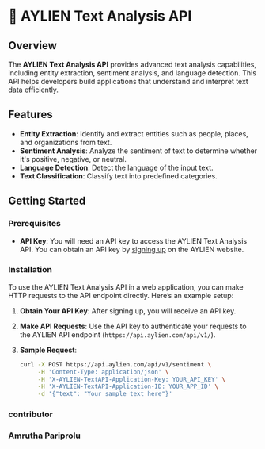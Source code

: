 # 🧠 AYLIEN Text Analysis API

## Overview

The **AYLIEN Text Analysis API** provides advanced text analysis capabilities, including entity extraction, sentiment analysis, and language detection. This API helps developers build applications that understand and interpret text data efficiently.

## Features

- **Entity Extraction**: Identify and extract entities such as people, places, and organizations from text.
- **Sentiment Analysis**: Analyze the sentiment of text to determine whether it's positive, negative, or neutral.
- **Language Detection**: Detect the language of the input text.
- **Text Classification**: Classify text into predefined categories.

## Getting Started

### Prerequisites

- **API Key**: You will need an API key to access the AYLIEN Text Analysis API. You can obtain an API key by [signing up](https://aylien.com/) on the AYLIEN website.

### Installation

To use the AYLIEN Text Analysis API in a web application, you can make HTTP requests to the API endpoint directly. Here’s an example setup:

1. **Obtain Your API Key**: After signing up, you will receive an API key.

2. **Make API Requests**: Use the API key to authenticate your requests to the AYLIEN API endpoint (`https://api.aylien.com/api/v1/`).

3. **Sample Request**:
   ```bash
   curl -X POST https://api.aylien.com/api/v1/sentiment \
        -H 'Content-Type: application/json' \
        -H 'X-AYLIEN-TextAPI-Application-Key: YOUR_API_KEY' \
        -H 'X-AYLIEN-TextAPI-Application-ID: YOUR_APP_ID' \
        -d '{"text": "Your sample text here"}'
### contributor
### Amrutha Pariprolu